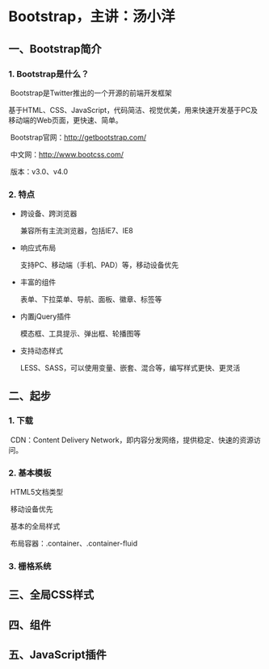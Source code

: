 # Bootstrap，主讲：汤小洋

## 一、Bootstrap简介

### 1. Bootstrap是什么？

​	Bootstrap是Twitter推出的一个开源的前端开发框架

​	基于HTML、CSS、JavaScript，代码简洁、视觉优美，用来快速开发基于PC及移动端的Web页面，更快速、简单。

​	Bootstrap官网：http://getbootstrap.com/

​	中文网：http://www.bootcss.com/

​	版本：v3.0、v4.0

### 2. 特点

- 跨设备、跨浏览器

  兼容所有主流浏览器，包括IE7、IE8

- 响应式布局

  支持PC、移动端（手机、PAD）等，移动设备优先

- 丰富的组件

  表单、下拉菜单、导航、面板、徽章、标签等

- 内置jQuery插件

  模态框、工具提示、弹出框、轮播图等

- 支持动态样式

  LESS、SASS，可以使用变量、嵌套、混合等，编写样式更快、更灵活

## 二、起步

### 1. 下载

​	CDN：Content Delivery Network，即内容分发网络，提供稳定、快速的资源访问。

### 2. 基本模板

​	HTML5文档类型

​	移动设备优先

​	基本的全局样式

​	布局容器：.container、.container-fluid

### 3. 栅格系统



## 三、全局CSS样式



## 四、组件



## 五、JavaScript插件







